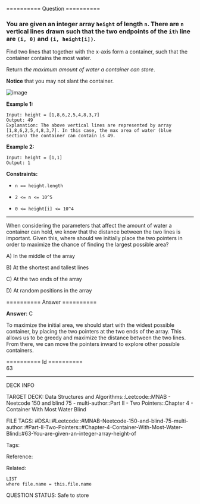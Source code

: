 ========== Question ==========  

### You are given an integer array `height` of length `n`. There are `n` vertical lines drawn such that the two endpoints of the `ith` line are `(i, 0)` and `(i, height[i])`.

Find two lines that together with the x-axis form a container, such that the
container contains the most water.

Return _the maximum amount of water a container can store_.

**Notice** that you may not slant the container.

![image](https://imagedelivery.net/CLfkmk9Wzy8_9HRyug4EVA/abc2d8fd-6012-4f88-7674-f6302aaf4200/public)

**Example 1:**

```
Input: height = [1,8,6,2,5,4,8,3,7]
Output: 49
Explanation: The above vertical lines are represented by array [1,8,6,2,5,4,8,3,7]. In this case, the max area of water (blue section) the container can contain is 49.
```

**Example 2:**

```
Input: height = [1,1]
Output: 1
```

**Constraints:**

- `n == height.length`

- `2 <= n <= 10^5`

- `0 <= height[i] <= 10^4`

---

When considering the parameters that affect the amount of water a container can
hold, we know that the distance between the two lines is important. Given this,
where should we initially place the two pointers in order to maximize the chance
of finding the largest possible area?

A) In the middle of the array

B) At the shortest and tallest lines

C) At the two ends of the array

D) At random positions in the array  

========== Answer ==========  

**Answer**: C

To maximize the initial area, we should start with the widest possible
container, by placing the two pointers at the two ends of the array. This allows
us to be greedy and maximize the distance between the two lines. From there, we
can move the pointers inward to explore other possible containers.

========== Id ==========  
63

---

DECK INFO

TARGET DECK: Data Structures and Algorithms::Leetcode::MNAB - Neetcode 150 and blind 75 - multi-author::Part II - Two Pointers::Chapter 4 - Container With Most Water Blind

FILE TAGS: #DSA::#Leetcode::#MNAB-Neetcode-150-and-blind-75-multi-author::#Part-II-Two-Pointers::#Chapter-4-Container-With-Most-Water-Blind::#63-You-are-given-an-integer-array-height-of

Tags:

Reference:

Related:

```dataview
LIST
where file.name = this.file.name
```
QUESTION STATUS: Safe to store
